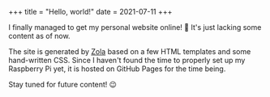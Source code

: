 +++
title = "Hello, world!"
date = 2021-07-11
+++

I finally managed to get my personal website online! :tada: It's just lacking some content as of now.

The site is generated by [Zola](https://www.getzola.org/) based on a few HTML templates and some hand-written CSS.
Since I haven't found the time to properly set up my Raspberry Pi yet, it is hosted on GitHub Pages for the time being.

Stay tuned for future content! :wink:
